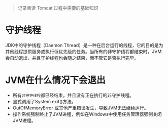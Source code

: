 > 记录阅读 Tomcat 过程中需要的基础知识

# 守护线程
JDK中的守护线程（Daemon Thread）是一种在后台运行的线程，它的目的是为其他线程提供服务或执行低优先级的任务。当所有的非守护线程都结束时，JVM会自动退出，并且守护线程也会随之结束，而不管它是否执行完毕。

# JVM在什么情况下会退出
- 所有`非守护线程`都已经结束，并且没有正在执行的非守护线程。
- 显式调用了System.exit()方法。
- OutOfMemoryError 或其他严重错误发生，导致JVM无法继续运行。
- 操作系统强制终止了JVM进程，例如在Windows中使用任务管理器强制关闭JVM进程。
